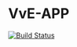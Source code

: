 # VvE-APP

[![Build Status](https://travis-ci.com/KeithMarex/VvE-APP.svg?branch=main)](https://travis-ci.com/KeithMarex/VvE-APP)
